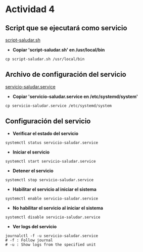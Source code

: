 # Actividad 4

## Script que se ejecutará como servicio

[script-saludar.sh](./script-saludar.sh)

- **Copiar 'script-saludar.sh' en /usr/local/bin**

```
cp script-saludar.sh /usr/local/bin
```

## Archivo de configuración del servicio

[servicio-saludar.service](./servicio-saludar.service)

- **Copiar 'servicio-saludar.service en /etc/systemd/system'**

```
cp servicio-saludar.service /etc/systemd/system
```

## Configuración del servicio

- **Verificar el estado del servicio**

```
systemctl status servicio-saludar.service
```

- **Iniciar el servicio**

```
systemctl start servicio-saludar.service
```

- **Detener el servicio**

```
systemctl stop servicio-saludar.service
```

- **Habilitar el servicio al iniciar el sistema**

```
systemctl enable servicio-saludar.service
```

- **No habilitar el servicio al iniciar el sistema**

```
systemctl disable servicio-saludar.service
```

- **Ver logs del servicio**

```
journalctl -f -u servicio-saludar.service
# -f : Follow journal
# -u : Show logs from the specified unit
```
